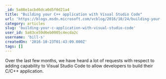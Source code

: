 ```yaml
---
_id: 5a88e1acbd6dca0d5f0d21a4
title: "Building your C++ application with Visual Studio Code"
url: 'https://blogs.msdn.microsoft.com/vcblog/2016/10/24/building-your-c-application-with-visual-studio-code/'
category: articles
slug: 'building-your-c-application-with-visual-studio-code'
user_id: 5a83ce59d6eb0005c4ecda2c
username: 'bill-s'
createdOn: '2016-10-23T01:43:09.000Z'
tags: []
---
```


Over the last few months, we have heard a lot of requests with respect to adding capability to Visual Studio Code to allow developers to build their C/C++ application.
